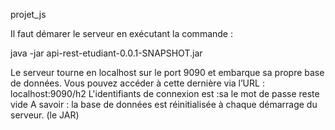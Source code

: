 projet_js 

Il faut démarer le serveur en exécutant la commande : 

java -jar api-rest-etudiant-0.0.1-SNAPSHOT.jar

Le serveur tourne en localhost sur le port 9090 et embarque sa propre base de données. Vous pouvez accéder à cette dernière via l’URL : localhost:9090/h2
L'identifiants de connexion est :sa 
le mot de passe reste vide
A savoir : la base de données est réinitialisée à chaque démarrage du serveur. (le JAR)
